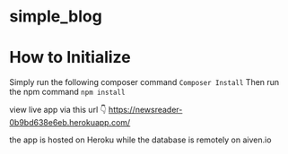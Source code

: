 # simple_blog
# How to Initialize
Simply run the following composer command
``Composer Install``
Then run the npm command
``npm install``

view live app via this url 👇
https://newsreader-0b9bd638e6eb.herokuapp.com/

the app is hosted on Heroku while the database is remotely on 
aiven.io